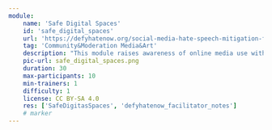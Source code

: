 ```yaml
---
module:
    name: 'Safe Digital Spaces'
    id: 'safe_digital_spaces' 
    url: 'https://defyhatenow.org/social-media-hate-speech-mitigation-field-guide-v2-cameroon/'
    tag: 'Community&Moderation Media&Art'
    description: "This module raises awareness of online media use with a focus on women."
    pic-url: safe_digital_spaces.png
    duration: 30
    max-participants: 10
    min-trainers: 1
    difficulty: 1
    license: CC BY-SA 4.0
    res: ['SafeDigitasSpaces', 'defyhatenow_facilitator_notes']
    # marker
---  
```

